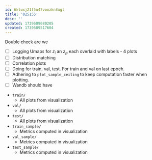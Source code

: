 ```yaml
---
id: 6klwxj21f5u47voozkn8ugl
title: '025155'
desc: ''
updated: 1739609680205
created: 1739609517604
---
```

Double check are we 

- [ ] Logging Umaps for $z_i$ an $z_p$ each overlaid with labels - 4 plots
- [ ] Distribution matching 
- [ ] Correlation plots
- [ ] Doing for train, val, test. For train and val on last epoch. 
- [ ] Adhering to `plot_sample_ceiling` to keep computation faster when plotting.
- [ ] Wandb should have

- `train/`
  - All plots from visualization
- `val/`
  - All plots from visualization
- `test/`
  - All plots from visualization
- `train_sample/`
  - Metrics computed in visualization
- `val_sample/`
  - Metrics computed in visualization
- `test_sample/`
  - Metrics computed in visualization